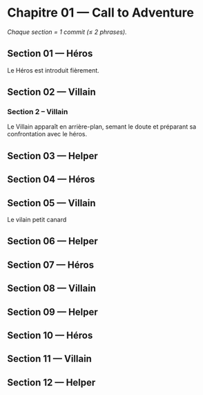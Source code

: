# Chapitre 01 — Call to Adventure

_Chaque section = 1 commit (≤ 2 phrases)._

## Section 01 — Héros
Le Héros est introduit fièrement.

## Section 02 — Villain
<!-- Écrivez ici (≤ 2 phrases). -->
### Section 2 – Villain
Le Villain apparaît en arrière-plan, semant le doute et préparant sa confrontation avec le héros.

## Section 03 — Helper
<!-- Écrivez ici (≤ 2 phrases). -->

## Section 04 — Héros
<!-- Écrivez ici (≤ 2 phrases). -->

## Section 05 — Villain
Le vilain petit canard


## Section 06 — Helper
<!-- Écrivez ici (≤ 2 phrases). -->

## Section 07 — Héros
<!-- Écrivez ici (≤ 2 phrases). -->

## Section 08 — Villain
<!-- Écrivez ici (≤ 2 phrases). -->

## Section 09 — Helper
<!-- Écrivez ici (≤ 2 phrases). -->

## Section 10 — Héros
<!-- Écrivez ici (≤ 2 phrases). -->

## Section 11 — Villain
<!-- Écrivez ici (≤ 2 phrases). -->

## Section 12 — Helper
<!-- Écrivez ici (≤ 2 phrases). -->
